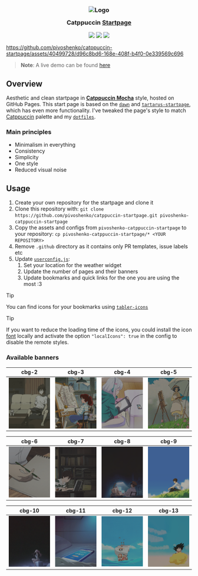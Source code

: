 <h3 align="center">
  <img src="https://raw.githubusercontent.com/catppuccin/catppuccin/main/assets/logos/exports/1544x1544_circle.png" width="100" alt="Logo"/><br/>
  <img src="https://raw.githubusercontent.com/catppuccin/catppuccin/main/assets/misc/transparent.png" height="30" width="0px"/>
  Catppuccin <a href="https://github.com/pivoshenko/catppuccin-startpage">Startpage</a>
  <img src="https://raw.githubusercontent.com/catppuccin/catppuccin/main/assets/misc/transparent.png" height="30" width="0px"/>
</h3>

<p align="center">
  <a href="https://github.com/pivoshenko/catppuccin-startpage/stargazers"><img src="https://img.shields.io/github/stars/catppuccin/bento?colorA=363a4f&colorB=b7bdf8&style=for-the-badge"></a>
  <a href="https://github.com/pivoshenko/catppuccin-startpage/issues"><img src="https://img.shields.io/github/issues/catppuccin/bento?colorA=363a4f&colorB=f5a97f&style=for-the-badge"></a>
  <a href="https://github.com/pivoshenko/catppuccin-startpage/contributors"><img src="https://img.shields.io/github/contributors/catppuccin/bento?colorA=363a4f&colorB=a6da95&style=for-the-badge"></a>
</p>

https://github.com/pivoshenko/catppuccin-startpage/assets/40499728/d96c8bd6-168e-408f-b4f0-0e339569c696

> **Note**: A live demo can be found [here](https://pivoshenko.github.io/catppuccin-startpage)

## Overview

Aesthetic and clean startpage in [**Catppuccin Mocha**](https://catppuccin.com/palette) style, hosted on GitHub Pages. This start page is based on the [`dawn`] and [`tartarus-startpage`], which has even more functionality.
I've tweaked the page's style to match [Catppuccin] palette and my [`dotfiles`].

### Main principles

- Minimalism in everything
- Consistency
- Simplicity
- One style
- Reduced visual noise

## Usage

1. Create your own repository for the startpage and clone it
2. Clone this repository with: `git clone https://github.com/pivoshenko/catppuccin-startpage.git pivoshenko-catppuccin-startpage`
3. Copy the assets and configs from `pivoshenko-catppuccin-startpage` to your repository: `cp pivoshenko-catppuccin-startpage/* <YOUR REPOSITORY>`
4. Remove `.github` directory as it contains only PR templates, issue labels etc
5. Update [`userconfig.js`]:
   1. Set your location for the weather widget
   2. Update the number of pages and their banners
   3. Update bookmarks and quick links for the one you are using the most :3

> [!TIP]
> You can find icons for your bookmarks using [`tabler-icons`]

> [!TIP]
> If you want to reduce the loading time of the icons, you could install the icon [font] locally and activate the option `"localIcons": true` in the config to disable the remote styles.

### Available banners

| cbg-2                                           | cbg-3                                           | cbg-4                                           | cbg-5                                           |
| ----------------------------------------------- | ----------------------------------------------- | ----------------------------------------------- | ----------------------------------------------- |
| <img src="src/img/banners/cbg-2.gif" width=175> | <img src="src/img/banners/cbg-3.gif" width=175> | <img src="src/img/banners/cbg-4.gif" width=175> | <img src="src/img/banners/cbg-5.gif" width=175> |

| cbg-6                                           | cbg-7                                           | cbg-8                                           | cbg-9                                           |
| ----------------------------------------------- | ----------------------------------------------- | ----------------------------------------------- | ----------------------------------------------- |
| <img src="src/img/banners/cbg-6.gif" width=175> | <img src="src/img/banners/cbg-7.gif" width=175> | <img src="src/img/banners/cbg-8.gif" width=175> | <img src="src/img/banners/cbg-9.gif" width=175> |

| cbg-10                                           | cbg-11                                           | cbg-12                                           | cbg-13                                           |
| ------------------------------------------------ | ------------------------------------------------ | ------------------------------------------------ | ------------------------------------------------ |
| <img src="src/img/banners/cbg-10.gif" width=175> | <img src="src/img/banners/cbg-11.gif" width=175> | <img src="src/img/banners/cbg-12.gif" width=175> | <img src="src/img/banners/cbg-13.gif" width=175> |


[`dawn`]: https://github.com/b-coimbra/dawn
[Catppuccin]: https://github.com/catppuccin/catppuccin
[`tartarus-startpage`]:https://github.com/AllJavi/tartarus-startpage
[`dotfiles`]: https://github.com/pivoshenko/dotfiles
[`userconfig.js`]: userconfig.js
[`tabler-icons`]: https://tabler.io/icons
[font]: src/fonts
